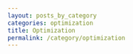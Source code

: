 ```yaml
---
layout: posts_by_category
categories: optimization
title: Optimization
permalink: /category/optimization
---
```

